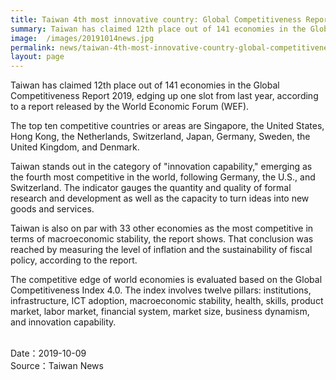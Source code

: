 ```yaml
---
title: Taiwan 4th most innovative country: Global Competitiveness Report 2019
summary: Taiwan has claimed 12th place out of 141 economies in the Global Competitiveness Report 2019
image:  /images/20191014news.jpg
permalink: news/taiwan-4th-most-innovative-country-global-competitiveness-report-2019/
layout: page
---
```

Taiwan has claimed 12th place out of 141 economies in the Global Competitiveness Report 2019, edging up one slot from last year, according to a report released by the World Economic Forum (WEF).

The top ten competitive countries or areas are Singapore, the United States, Hong Kong, the Netherlands, Switzerland, Japan, Germany, Sweden, the United Kingdom, and Denmark.

Taiwan stands out in the category of "innovation capability," emerging as the fourth most competitive in the world, following Germany, the U.S., and Switzerland. The indicator gauges the quantity and quality of formal research and development as well as the capacity to turn ideas into new goods and services.

Taiwan is also on par with 33 other economies as the most competitive in terms of macroeconomic stability, the report shows. That conclusion was reached by measuring the level of inflation and the sustainability of fiscal policy, according to the report.

The competitive edge of world economies is evaluated based on the Global Competitiveness Index 4.0. The index involves twelve pillars: institutions, infrastructure, ICT adoption, macroeconomic stability, health, skills, product market, labor market, financial system, market size, business dynamism, and innovation capability.

<br/>
Date：2019-10-09
<br/>
Source：Taiwan News
